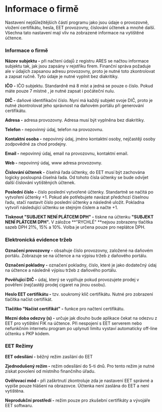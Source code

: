 # Informace o firmě

Nastavení nejdůležitějších částí programu jako jsou údaje o provozovně, vložení certifikátu, hesla, EET provozovny, číslování účtenek a mnohé další. Všechna tato nastavení mají vliv na zobrazené informace na vytištěné účtence.

### Informace o firmě

**Název subjektu -** při načtení údajů z registru ARES se načtou informace subjektu tak, jak jsou zapsány v rejstříku firem. Finanční správa požaduje ale v údajích zapsanou adresu provozovny, proto je nutné toto zkontrolovat a zapsat ručně. Tyto údaje je nutné vyplnit bez diakritiky.

**IČO -** IČO subjektu. Standardně má 8 míst a jedná se pouze o číslo. Pokud máte pouze 7 místné , je nutné zapsat i počáteční nulu.

**DIČ -** daňové identifikační číslo. Nyní má každý subjekt svoje DIČ, proto je nutné zkontrolovat jeho správnost na daňovém portálu při generování certifikátu.

**Adresa -** adresa provozovny. Adresa musí být vyplněna bez diakritiky.

**Telefon -** nepovinný údaj, telefon na provozovnu.

**Kontaktní osoba -** nepovinný údaj, jméno kontaktní osoby, nejčastěji osoby zodpovědné za chod prodejny.

**Email -** nepovinný údaj, email na provozovnu, kontaktní email.

**Web -** nepovinný údaj, www adresa provozovny.

**Číslování účtenek -** číselná řada účtenky, do EET musí být zachována logicky posloupná číselná řada. Od tohoto čísla účtenky se bude odvíjet další číslování vytištěných účtenek.

**Poslední číslo -** číslo poslední vytvořené účtenky. Standartně se načítá po vytvoření účtenky +1. Pokud ale potřebujete navázat předchozí číselnou řadu, stačí nastavit číslo poslední účtenky a následně uložit. Pokladna vytvoří následující účtenku se stejným číslem a načte +1.

**Tisknout "SUBJEKT NENÍ PLÁTCEM DPH" -** tiskne na účtenku **"SUBJEKT NENÍ PLÁTCEM DPH".** V záložce **"RYCHLÉ" **nejsou zobrazeny tlačítka sazeb DPH 21%, 15% a 10%. Volba je určena pouze pro neplátce DPH.



### Elektronická evidence tržeb

**Označení provozovny -** obsahuje číslo provozovny, založené na daňovém portálu. Zobrazuje se na účtence a na výpisu tržeb z daňového portálu.

**Označení pokladny -** označení pokladny, číslo, které je jako dodatečný údaj na účtence a následně výpisu tržeb z daňového portálu.

**Pověřující DIČ -** údaj, který se vyplňuje pokud provozujete prodej v pověření \(nejčastěji prodej cigaret na jinou osobu\).

**Heslo EET certifikátu -** tzv. soukromý klíč certifikátu. Nutné pro zobrazení tlačítka načíst certifikát.

**Tlačítko "Načíst certifikát" -** funkce pro načtení certifikátu.

**Mezní doba odezvy \(s\) -** určuje jak dlouho bude aplikace čekat na odezvu z EET pro vytištění FIK na účtence. Při nespojení s EET serverem nebo nefunkčním internetu program po uplynutí limitu vystaví automaticky off-line účtenku s PKP kódem.

### EET Režimy

**EET odesílání -** běžný režim zasílání do EET

**Zjednodušený režim -** režim odesílání do 5-ti dnů. Pro tento režim je nutné získat povolení od místního finančního úřadu.

**Ověřovací mód -** při zaškrtnutí zkontroluje zda je nastavení EET správné a vypíše pouze hlášení na obrazovce. Účtenka není zaslána do EET a není vytištěna.

**Neprodukční prostředí -** režim pouze pro zkušební certifikáty a vývojáře EET softwaru.

